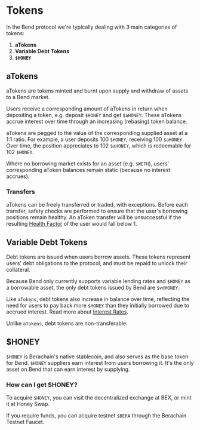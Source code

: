 <script setup>
  import config from '@berachain/config/constants.json';
  import Token from '@berachain/ui/Token';
</script>

# Tokens

In the Bend protocol we're typically dealing with 3 main categories of tokens:

1. **aTokens**
2. **Variable Debt Tokens**
3. **`$HONEY`**

## aTokens

<p>
  <Token title="$aHONEY" image="/assets/ahoney.png" />
</p>

aTokens are tokens minted and burnt upon supply and withdraw of assets to a Bend market.

Users receive a corresponding amount of aTokens in return when depositing a token, e.g. deposit `$HONEY` and get `$aHONEY`. These aTokens accrue interest over time through an increasing (rebasing) token balance.

aTokens are pegged to the value of the corresponding supplied asset at a 1:1 ratio. For example, a user deposits 100 `$HONEY`, receiving 100 `$aHONEY`. Over time, the position appreciates to 102 `$aHONEY`, which is redeemable for 102 `$HONEY`.

Where no borrowing market exists for an asset (e.g. `$WETH`), users' corresponding aToken balances remain static (because no interest accrues).

### Transfers

aTokens can be freely transferred or traded, with exceptions. Before each transfer, safety checks are performed to ensure that the user's borrowing positions remain healthy. An aToken transfer will be unsuccessful if the resulting [Health Factor](/learn/lending-protocol/liquidations#liquidation-triggers) of the user would fall below 1.

## Variable Debt Tokens

Debt tokens are issued when users borrow assets. These tokens represent users' debt obligations to the protocol, and must be repaid to unlock their collateral.

Because Bend only currently supports variable lending rates and `$HONEY` as a borrowable asset, the only debt tokens issued by Bend are `$vdHONEY`.

Like `aTokens`, debt tokens also increase in balance over time, reflecting the need for users to pay back more `$HONEY` than they initially borrowed due to accrued interest. Read more about [Interest Rates](/learn/lending-protocol/interest-rates).

Unlike `aTokens`, debt tokens are non-transferable.

## $HONEY

<p>
  <Token title="$HONEY" image="/assets/honey.png" />
</p>

`$HONEY` is Berachain's native stablecoin, and also serves as the base token for Bend. `$HONEY` suppliers earn interest from users borrowing it. It's the only asset on Bend that can earn interest by supplying.

### How can I get $HONEY?

To acquire `$HONEY`, you can visit the decentralized exchange at <a target="_blank" :href="config.testnet.dapps.bex.url">BEX</a>, or mint it at <a target="_blank" :href="config.testnet.dapps.honeySwap.url">Honey Swap</a>.

If you require funds, you can acquire testnet `$BERA` through the <a target="_blank" :href="config.testnet.faucetUrl">Berachain Testnet Faucet</a>.
